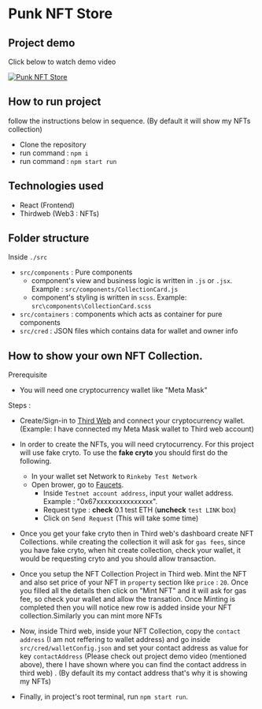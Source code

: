 # Punk NFT Store

## Project demo

Click below to watch demo video

[![Punk NFT Store](https://img.youtube.com/vi/pc414kDi6cE/0.jpg)](https://www.youtube.com/watch?v=pc414kDi6cE)

## How to run project

follow the instructions below in sequence. (By default it will show my NFTs collection)

- Clone the repository
- run command : `npm i`
- run command : `npm start run`

## Technologies used

- React (Frontend)
- Thirdweb (Web3 : NFTs)

## Folder structure

Inside `./src`

- `src/components` : Pure components
  - component's view and business logic is written in `.js` or `.jsx`. Example : `src/components/CollectionCard.js`
  - component's styling is written in `scss`. Example: `src\components\CollectionCard.scss`
- `src/containers` : components which acts as container for pure components
- `src/cred` : JSON files which contains data for wallet and owner info

## How to show your own NFT Collection.

Prerequisite

- You will need one cryptocurrency wallet like "Meta Mask"

Steps :

- Create/Sign-in to [Third Web](https://thirdweb.com/) and connect your cryptocurrency wallet. (Example: I have connected my Meta Mask wallet to Third web account)

- In order to create the NFTs, you will need crytocurrency. For this project will use fake cryto. To use the **fake cryto** you should first do the following.

  - In your wallet set Network to `Rinkeby Test Network`
  - Open brower, go to [Faucets](https://faucets.chain.link/rinkeby).
    - Inside `Testnet account address`, input your wallet address. Example : "0x67xxxxxxxxxxxxxxx".
    - Request type : **check** 0.1 test ETH (**uncheck** `test LINK` box)
    - Click on `Send Request` (This will take some time)

- Once you get your fake cryto then in Third web's dashboard create NFT Collections. while creating the collection it will ask for `gas fees`, since you have fake cryto, when hit create collection, check your wallet, it would be requesting cryto and you should allow transaction.

- Once you setup the NFT Collection Project in Third web. Mint the NFT and also set price of your NFT in `property` section like `price` : `20`. Once you filled all the details then click on "Mint NFT" and it will ask for gas fee, so check your wallet and allow the transation. Once Minting is completed then you will notice new row is added inside your NFT collection.Similarly you can mint more NFTs

- Now, inside Third web, inside your NFT Collection, copy the `contact address` (I am not reffering to wallet address) and go inside `src/cred/walletConfig.json` and set your contact address as value for key `contactAddress` (Please check out project demo video (mentioned above), there I have shown where you can find the contact address in third web) . (By default its my contact address that's why it is showing my NFTs)

- Finally, in project's root terminal, run `npm start run`.
